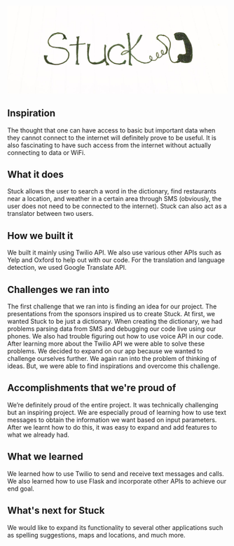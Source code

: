 ![Logo](https://raw.githubusercontent.com/zuik/defit/master/defit/logo.jpg)
## Inspiration

The thought that one can have access to basic but important data when they cannot connect to the internet will definitely prove to be useful. It is also fascinating to have such access from the internet without actually connecting to data or WiFi.

## What it does
Stuck allows the user to search a word in the dictionary, find restaurants near a location, and weather in a certain area through SMS (obviously, the user does not need to be connected to the internet). Stuck can also act as a translator between two users.

## How we built it
We built it mainly using Twilio API. We also use various other APIs such as Yelp and Oxford to help out with our code. For the translation and language detection, we used Google Translate API.

## Challenges we ran into
The first challenge that we ran into is finding an idea for our project. The presentations from the sponsors inspired us to create Stuck. At first, we wanted Stuck to be just a dictionary. When creating the dictionary, we had problems parsing data from SMS and debugging our code live using our phones. We also had trouble figuring out how to use voice API in our code. After learning more about the Twilio API we were able to solve these problems. We decided to expand on our app because we wanted to challenge ourselves further. We again ran into the problem of thinking of ideas. But, we were able to find inspirations and overcome this challenge.

## Accomplishments that we're proud of

We’re definitely proud of the entire project. It was technically challenging but an inspiring project. We are especially proud of learning how to use text messages to obtain the information we want based on input parameters. After we learnt how to do this, it was easy to expand and add features to what we already had.

## What we learned

We learned how to use Twilio to send and receive text messages and calls. We also learned how to use Flask and incorporate other APIs to achieve our end goal. 

## What's next for Stuck

We would like to expand its functionality to several other applications such as spelling suggestions, maps and locations, and much more. 
